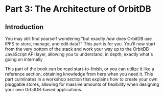 # Part 3: The Architecture of OrbitDB

## Introduction

You may still find yourself wondering "but exactly _how_ does OrbitDB use IPFS to store, manage, and edit data?" This part is for you. You'll now start from the very bottom of the stack and work your way up to the OrbitDB JavaScript API layer, allowing you to understand, in depth, exactly what's going on internally

This part of the book can be read start-to-finish, or you can utilize it like a reference section, obtaining knowledge from here when you need it. This part culminates in a workshop section that explains how to create your own pluggable stores, allowing for massive amounts of flexibility when designing your own OrbitDB-based applications.
